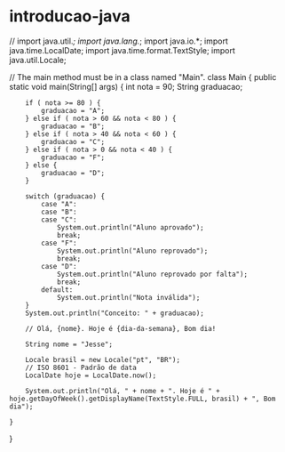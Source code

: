 # introducao-java

// 
import java.util.*;
import java.lang.*;
import java.io.*;
import java.time.LocalDate;
import java.time.format.TextStyle;
import java.util.Locale;

// The main method must be in a class named "Main".
class Main {
    public static void main(String[] args) {
        int nota = 90;
        String graduacao;

        if ( nota >= 80 ) {
            graduacao = "A";
        } else if ( nota > 60 && nota < 80 ) {
            graduacao = "B";
        } else if ( nota > 40 && nota < 60 ) {
            graduacao = "C";
        } else if ( nota > 0 && nota < 40 ) {
            graduacao = "F";
        } else {
            graduacao = "D";
        }

        switch (graduacao) {
            case "A":
            case "B":
            case "C":
                System.out.println("Aluno aprovado");
                break;
            case "F":
                System.out.println("Aluno reprovado");
                break;
            case "D":
                System.out.println("Aluno reprovado por falta");
                break;
            default:
                System.out.println("Nota inválida");
        }
        System.out.println("Conceito: " + graduacao);

        // Olá, {nome}. Hoje é {dia-da-semana}, Bom dia!

        String nome = "Jesse";

        Locale brasil = new Locale("pt", "BR");
        // ISO 8601 - Padrão de data
        LocalDate hoje = LocalDate.now();
        
        System.out.println("Olá, " + nome + ". Hoje é " + hoje.getDayOfWeek().getDisplayName(TextStyle.FULL, brasil) + ", Bom dia");
        
    }
}
